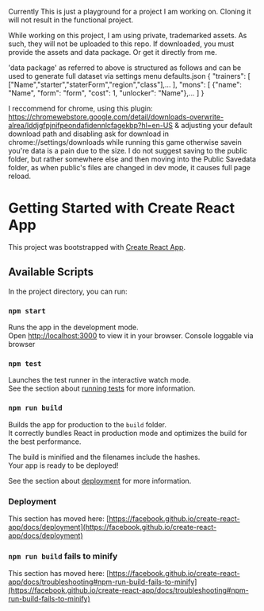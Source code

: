Currently This is just a playground for a project I am working on. Cloning it will not result in the functional project.

While working on this project, I am using private, trademarked assets. As such, they will not be uploaded to this repo. If downloaded, you must provide the assets and data package. Or get it directly from me.

'data package' as referred to above is structured as follows and can be used to generate full dataset via settings menu
defaults.json
{
    "trainers": [
        ["Name","starter","staterForm","region","class"],...
    ],
    "mons": [
        {"name": "Name", "form": "form", "cost": 1, "unlocker": "Name"},...
    ]
}

I reccommend for chrome, using
this plugin: https://chromewebstore.google.com/detail/downloads-overwrite-alrea/lddjgfpjnifpeondafidennlcfagekbp?hl=en-US
& adjusting your default download path and disabling ask for download in chrome://settings/downloads while running this game otherwise savein you're data is a pain due to the size.
I do not suggest saving to the public folder, but rather somewhere else and then moving into the Public Savedata folder, as when public's files are changed in dev mode, it causes full page reload.

# Getting Started with Create React App

This project was bootstrapped with [Create React App](https://github.com/facebook/create-react-app).

## Available Scripts

In the project directory, you can run:

### `npm start`

Runs the app in the development mode.\
Open [http://localhost:3000](http://localhost:3000) to view it in your browser.
Console loggable via browser

### `npm test`

Launches the test runner in the interactive watch mode.\
See the section about [running tests](https://facebook.github.io/create-react-app/docs/running-tests) for more information.

### `npm run build`

Builds the app for production to the `build` folder.\
It correctly bundles React in production mode and optimizes the build for the best performance.

The build is minified and the filenames include the hashes.\
Your app is ready to be deployed!

See the section about [deployment](https://facebook.github.io/create-react-app/docs/deployment) for more information.

### Deployment

This section has moved here: [https://facebook.github.io/create-react-app/docs/deployment](https://facebook.github.io/create-react-app/docs/deployment)

### `npm run build` fails to minify

This section has moved here: [https://facebook.github.io/create-react-app/docs/troubleshooting#npm-run-build-fails-to-minify](https://facebook.github.io/create-react-app/docs/troubleshooting#npm-run-build-fails-to-minify)

